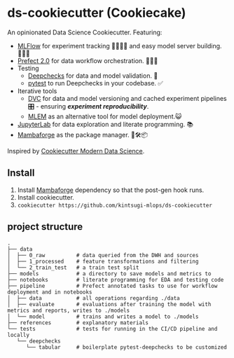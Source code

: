# ds-cookiecutter (Cookiecake)
An opinionated Data Science Cookiecutter. Featuring:

- [MLFlow](https://mlflow.org) for experiment tracking 👩🏽‍🔬📑 and easy model server building. 👨🏼‍🔧
- [Prefect 2.0](https://orion-docs.prefect.io/) for data workflow orchestration. 🔢🔀🎻
- Testing
    - [Deepchecks](https://deepchecks.com) for data and model validation. 🧪
    - [pytest](https://docs.pytest.org/en/7.1.x/) to run Deepchecks in your codebase. ✅
- Iterative tools
    - [DVC](https://dvc.org) for data and model versioning and cached experiment pipelines 🎛️  - ensuring **_experiment reproducibility_**.
    - [MLEM](https://mlem.ai/) as an alternative tool for model deployment.😺
- [JupyterLab](https://jupyterlab.readthedocs.io/en/stable/getting_started/overview.html) for data exploration and literate programming. 📚
- [Mambaforge](https://github.com/conda-forge/miniforge#mambaforge) as the package manager. 🐍🛠️📦

Inspired by [Cookiecutter Modern Data Science](https://github.com/crmne/cookiecutter-modern-datascience).

## Install

1. Install [Mambaforge](https://github.com/conda-forge/miniforge#mambaforge) dependency so that the post-gen hook runs.
2. Install cookiecutter.
3. `cookiecutter https://github.com/kintsugi-mlops/ds-cookiecutter`


## project structure

```
.
├── data
│  ├── 0_raw          # data queried from the DWH and sources
│  ├── 1_processed    # feature transformations and filtering
│  └── 2_train_test   # a train test split
├── models            # a directory to save models and metrics to
├── notebooks         # literate programming for EDA and testing code
├── pipeline          # Prefect annotated tasks to use for workflow deployment and in notebooks
│  ├── data           # all operations regarding ./data
│  ├── evaluate       # evaluations after training the model with metrics and reports, writes to ./models
│  └── model          # trains and writes a model to ./models
├── references        # explanatory materials
└── tests			  # tests for running in the CI/CD pipeline and locally
   └── deepchecks
      └── tabular     # boilerplate pytest-deepchecks to be customized
```
